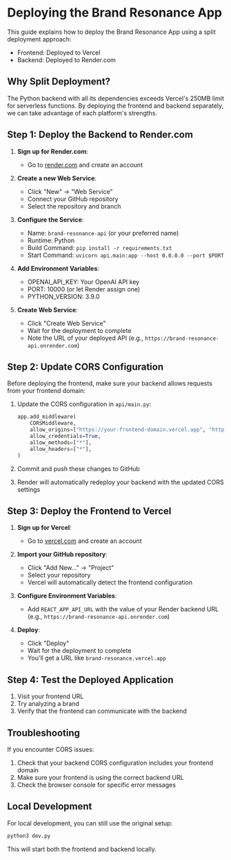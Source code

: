 # Deploying the Brand Resonance App

This guide explains how to deploy the Brand Resonance App using a split deployment approach:
- Frontend: Deployed to Vercel
- Backend: Deployed to Render.com

## Why Split Deployment?

The Python backend with all its dependencies exceeds Vercel's 250MB limit for serverless functions. By deploying the frontend and backend separately, we can take advantage of each platform's strengths.

## Step 1: Deploy the Backend to Render.com

1. **Sign up for Render.com**:
   - Go to [render.com](https://render.com) and create an account

2. **Create a new Web Service**:
   - Click "New" → "Web Service"
   - Connect your GitHub repository
   - Select the repository and branch

3. **Configure the Service**:
   - Name: `brand-resonance-api` (or your preferred name)
   - Runtime: Python
   - Build Command: `pip install -r requirements.txt`
   - Start Command: `uvicorn api.main:app --host 0.0.0.0 --port $PORT`

4. **Add Environment Variables**:
   - OPENAI_API_KEY: Your OpenAI API key
   - PORT: 10000 (or let Render assign one)
   - PYTHON_VERSION: 3.9.0

5. **Create Web Service**:
   - Click "Create Web Service"
   - Wait for the deployment to complete
   - Note the URL of your deployed API (e.g., `https://brand-resonance-api.onrender.com`)

## Step 2: Update CORS Configuration

Before deploying the frontend, make sure your backend allows requests from your frontend domain:

1. Update the CORS configuration in `api/main.py`:
   ```python
   app.add_middleware(
       CORSMiddleware,
       allow_origins=["https://your-frontend-domain.vercel.app", "http://localhost:3000"],
       allow_credentials=True,
       allow_methods=["*"],
       allow_headers=["*"],
   )
   ```

2. Commit and push these changes to GitHub
3. Render will automatically redeploy your backend with the updated CORS settings

## Step 3: Deploy the Frontend to Vercel

1. **Sign up for Vercel**:
   - Go to [vercel.com](https://vercel.com) and create an account

2. **Import your GitHub repository**:
   - Click "Add New..." → "Project"
   - Select your repository
   - Vercel will automatically detect the frontend configuration

3. **Configure Environment Variables**:
   - Add `REACT_APP_API_URL` with the value of your Render backend URL (e.g., `https://brand-resonance-api.onrender.com`)

4. **Deploy**:
   - Click "Deploy"
   - Wait for the deployment to complete
   - You'll get a URL like `brand-resonance.vercel.app`

## Step 4: Test the Deployed Application

1. Visit your frontend URL
2. Try analyzing a brand
3. Verify that the frontend can communicate with the backend

## Troubleshooting

If you encounter CORS issues:
1. Check that your backend CORS configuration includes your frontend domain
2. Make sure your frontend is using the correct backend URL
3. Check the browser console for specific error messages

## Local Development

For local development, you can still use the original setup:
```bash
python3 dev.py
```

This will start both the frontend and backend locally.
